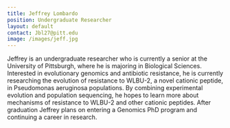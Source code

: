 ```yaml
---
title: Jeffrey Lombardo
position: Undergraduate Researcher
layout: default
contact: Jbl27@pitt.edu
image: /images/jeff.jpg
---
```

Jeffrey is an undergraduate researcher who is currently a senior at the University of Pittsburgh, where he is majoring in Biological Sciences. Interested in evolutionary genomics and antibiotic resistance, he is currently researching the evolution of resistance to WLBU-2, a novel cationic peptide, in Pseudomonas aeruginosa populations. By combining experimental evolution and population sequencing, he hopes to learn more about mechanisms of resistance to WLBU-2 and other cationic peptides. After graduation Jeffrey plans on entering a Genomics PhD program and continuing a career in research. 
